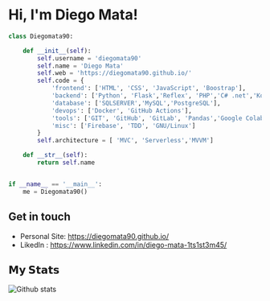 # Hi, I'm Diego Mata!

```python
class Diegomata90:

    def __init__(self):
        self.username = 'diegomata90'
        self.name = 'Diego Mata'
        self.web = 'https://diegomata90.github.io/'
        self.code = {
            'frontend': ['HTML', 'CSS', 'JavaScript', 'Boostrap'],
            'backend': ['Python', 'Flask','Reflex', 'PHP','C# .net','Kotlin'],
            'database': ['SQLSERVER','MySQL','PostgreSQL'],
            'devops': ['Docker', 'GitHub Actions'],
            'tools': ['GIT', 'GitHub', 'GitLab', 'Pandas','Google Colab' 'Jupyter notebook', 'SQLAlchemy','Android'],
            'misc': ['Firebase', 'TDD', 'GNU/Linux']
        }
        self.architecture = [ 'MVC', 'Serverless','MVVM']

    def __str__(self):
        return self.name


if __name__ == '__main__':
    me = Diegomata90()


```
## Get in touch

- Personal Site: https://diegomata90.github.io/
- LikedIn : https://www.linkedin.com/in/diego-mata-1ts1st3m45/

## **𝗠𝘆 𝗦𝘁𝗮𝘁𝘀**

![Github stats](https://github-readme-stats.vercel.app/api?username=diegomata90&show_icons=true&hide_border=true)
